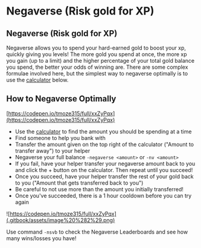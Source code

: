 # Negaverse \(Risk gold for XP\)

## Negaverse \(Risk gold for XP\)

Negaverse allows you to spend your hard-earned gold to boost your xp, quickly giving you levels! The more gold you spend at once, the more xp you gain \(up to a limit\) and the higher percentage of your total gold balance you spend, the better your odds of winning are. There are some complex formulae involved here, but the simplest way to negaverse optimally is to use the [calculator](https://codepen.io/tmoze315/full/xxZyPqx) below.

## How to Negaverse Optimally

[https://codepen.io/tmoze315/full/xxZyPqx](https://codepen.io/tmoze315/full/xxZyPqx)

* Use the [calculator](https://codepen.io/tmoze315/full/xxZyPqx) to find the amount you should be spending at a time
* Find someone to help you bank with
* Transfer the amount given on the top right of the calculator \("Amount to transfer away"\) to your helper
* Negaverse your full balance `-negaverse <amount>` or `-nv <amount>`
* If you fail, have your helper transfer your negaverse amount back to you and click the + button on the calculator. Then repeat until you succeed!
* Once you succeed, have your helper transfer the rest of your gold back to you \("Amount that gets transferred back to you"\)
* Be careful to not use more than the amount you initially transferred!
* Once you've succeeded, there is a 1 hour cooldown before you can try again

![https://codepen.io/tmoze315/full/xxZyPqx](.gitbook/assets/image%20%282%29.png)

Use command `-nsvb`  to check the Negaverse Leaderboards and see how many wins/losses you have!

